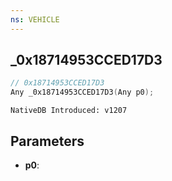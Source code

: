 ```yaml
---
ns: VEHICLE
---
```

## _0x18714953CCED17D3

```c
// 0x18714953CCED17D3
Any _0x18714953CCED17D3(Any p0);
```

```
NativeDB Introduced: v1207
```

## Parameters
* **p0**:
